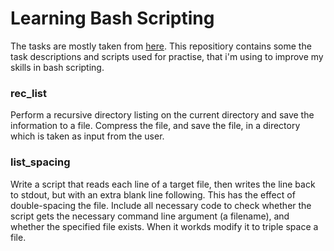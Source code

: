 # Learning Bash Scripting

The tasks are mostly taken from [here](https://www.linuxtopia.org/online_books/advanced_bash_scripting_guide/writingscripts.html).  This repositiory contains some the task descriptions and scripts used for practise, that i'm using to improve my skills in bash scripting. 

### rec_list 
Perform a recursive directory listing on the current directory and save the information to a file. Compress the file, and save the file, in a directory which is taken as input from the user.

### list_spacing
Write a script that reads each line of a target file, then writes the line back to stdout, but with an extra blank line following. This has the effect of double-spacing the file.
Include all necessary code to check whether the script gets the necessary command line argument (a filename), and whether the specified file exists. When it workds modify it to triple space a file.
